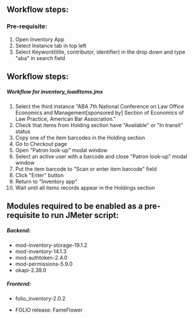 ## Workflow steps:
### Pre-requisite:
1. Open Inventory App
2. Select Instance tab in top left
3. Select Keyword(title, contributor, identifier) in the drop down and type "aba" in search field


## Workflow steps:
##### Workflow for inventory_loadItems.jmx
1. Select the third instance "ABA 7th National Conference on Law Office Economics 
and Management[sponsored by] Section of Economics of Law Practice, American Bar Association."
2. Check that items from Holding section have "Available" or "In transit" status 
3. Copy one of the item barcodes in the Holding section
4. Go to Checkout page
5. Open "Patron look-up" modal window
6. Select an active user with a barcode and close "Patron look-up" modal window
7. Put the item barcode to "Scan or enter item barcode" field
8. Click "Enter" button 
9. Return to "Inventory app"
10. Wait until all items records appear in the Holdings section


## Modules required to be enabled as a pre-requisite to run JMeter script:
##### Backend:
- mod-inventory-storage-19.1.2
- mod-inventory-14.1.3
- mod-authtoken-2.4.0
- mod-permissions-5.9.0
- okapi-2.38.0
##### Frontend:
- folio_inventory-2.0.2

- FOLIO release: FameFlower